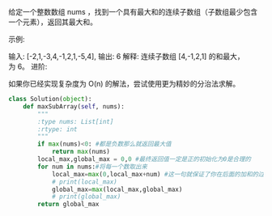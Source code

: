 给定一个整数数组 nums ，找到一个具有最大和的连续子数组（子数组最少包含一个元素），返回其最大和。

示例:

输入: [-2,1,-3,4,-1,2,1,-5,4],
输出: 6
解释: 连续子数组 [4,-1,2,1] 的和最大，为 6。
进阶:

如果你已经实现复杂度为 O(n) 的解法，尝试使用更为精妙的分治法求解。
```python
class Solution(object):
    def maxSubArray(self, nums):
        """
        :type nums: List[int]
        :rtype: int
        """
        if max(nums)<0: #都是负数那么就返回最大值
            return max(nums)
        local_max,global_max = 0,0 #最终返回值一定是正的初始化为0是合理的
        for num in nums:#将每一个数取出来
            local_max=max(0,local_max+num) #这一句就保证了你在后面的加和的过程中,如果加出来是负数那么就直接重新变成0,因为前面的加和比0小,那么就没有再使用前面数字的意义,直接再从零开始算,当然前面加和是整数的值会被global_max进行保存
            # print(local_max)
            global_max=max(local_max,global_max)
            # print(global_max)
        return global_max
```

